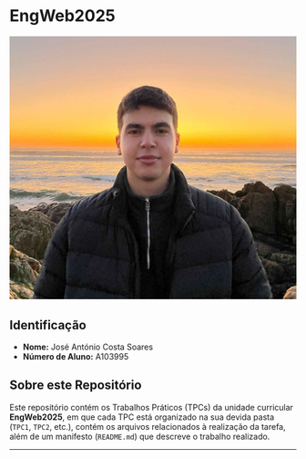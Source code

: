 # EngWeb2025

![José Soares](josesoares.jpg)  

## Identificação  
- **Nome:** José António Costa Soares
- **Número de Aluno:** A103995

## Sobre este Repositório  
Este repositório contém os Trabalhos Práticos (TPCs) da unidade curricular **EngWeb2025**, em que cada TPC está organizado na sua devida pasta (`TPC1`, `TPC2`, etc.), contém os arquivos relacionados à realização da tarefa, além de um manifesto (`README.md`) que descreve o trabalho realizado.  

---

